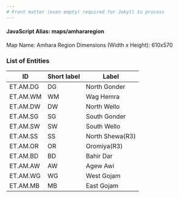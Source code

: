 ```yaml
---
# Front matter (even empty) required for Jekyll to process
---
```


#### JavaScript Alias: maps/amhararegion

Map Name: Amhara Region
Dimensions (Width x Height): 610x570

### List of Entities

| ID       | Short label | Label           |
| -------- | ----------- | --------------- |
| ET.AM.DG | DG          | North Gonder    |
| ET.AM.WM | WM          | Wag Hemra       |
| ET.AM.DW | DW          | North Wello     |
| ET.AM.SG | SG          | South Gonder    |
| ET.AM.SW | SW          | South Wello     |
| ET.AM.SS | SS          | North Shewa(R3) |
| ET.AM.OR | OR          | Oromiya(R3)     |
| ET.AM.BD | BD          | Bahir Dar       |
| ET.AM.AW | AW          | Agew Awi        |
| ET.AM.WG | WG          | West Gojam      |
| ET.AM.MB | MB          | East Gojam      |
